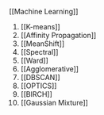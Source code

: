 [[Machine Learning]]
1. [[K-means]]
2. [[Affinity Propagation]]
3. [[MeanShift]]
4. [[Spectral]]
5. [[Ward]]
6. [[Agglomerative]]
7. [[DBSCAN]]
8. [[OPTICS]]
9. [[BIRCH]]
10. [[Gaussian Mixture]]